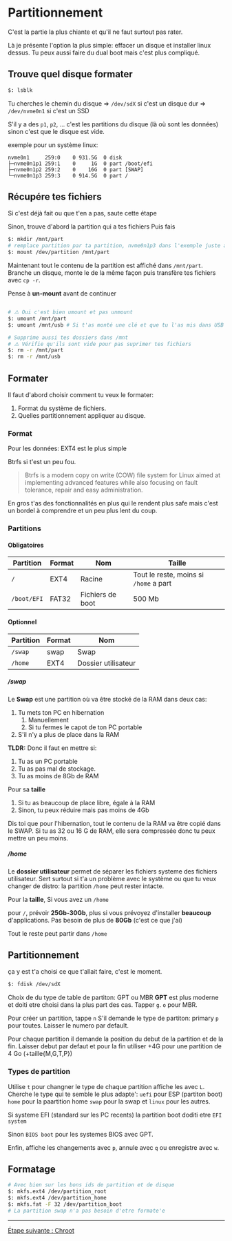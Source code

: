 
# Partitionnement
C'est la partie la plus chiante et qu'il ne faut surtout pas rater.

Là je présente l'option la plus simple: effacer un disque et installer linux dessus.
Tu peux aussi faire du dual boot mais c'est plus compliqué.

## Trouve quel disque formater

```sh
$: lsblk
```

Tu cherches le chemin du disque
=> `/dev/sdX` si c'est un disque dur
=> `/dev/nvme0n1` si c'est un SSD

S'il y a des `p1`, `p2`, ... c'est les partitions du disque (là où sont les données) sinon c'est que le disque est vide.

exemple pour un système linux:
```
nvme0n1     259:0    0 931.5G  0 disk
├─nvme0n1p1 259:1    0     1G  0 part /boot/efi
├─nvme0n1p2 259:2    0    16G  0 part [SWAP]
└─nvme0n1p3 259:3    0 914.5G  0 part /
```

## Récupére tes fichiers
Si c'est déjà fait ou que t'en a pas, saute cette étape

Sinon, trouve d'abord la partition qui a tes fichiers
Puis fais
```sh
$: mkdir /mnt/part
# remplace partition par ta partition, nvme0n1p3 dans l'exemple juste au dessus.
$: mount /dev/partition /mnt/part
```

Maintenant tout le contenu de la partition est affiché dans `/mnt/part`.
Branche un disque, monte le de la même façon puis transfère tes fichiers avec `cp -r`.

Pense à **un-mount** avant de continuer
```sh

# ⚠️ Oui c'est bien umount et pas unmount
$: umount /mnt/part
$: umount /mnt/usb # Si t'as monté une clé et que tu l'as mis dans USB

# Supprime aussi tes dossiers dans /mnt
# ⚠️ Vérifie qu'ils sont vide pour pas suprimer tes fichiers
$: rm -r /mnt/part
$: rm -r /mnt/usb
```


## Formater

Il faut d'abord choisir comment tu veux le formater:
1. Format du système de fichiers.
2. Quelles partitionnement appliquer au disque.

### Format
Pour les données: EXT4 est le plus simple

Btrfs si t'est un peu fou.
> Btrfs is a modern copy on write (COW) file system for Linux aimed at implementing advanced features while also focusing on fault tolerance, repair and easy administration.

En gros t'as des fonctionnalités en plus qui le rendent plus safe mais c'est un bordel à comprendre et un peu plus lent du coup.

### Partitions
#### Obligatoires

| Partition   | Format | Nom              | Taille                                 |
| ----------- | ------ | ---------------- | -------------------------------------- |
| `/`         | EXT4   | Racine           | Tout le reste, moins si `/home` a part |
| `/boot/EFI` | FAT32  | Fichiers de boot | 500 Mb                                 |

#### Optionnel

| Partition | Format | Nom                 |
| --------- | ------ | ------------------- |
| `/swap`   | swap   | Swap                |
| `/home`   | EXT4   | Dossier utilisateur |

##### /swap
Le **Swap** est une partition où va être stocké de la RAM dans deux cas:
1. Tu mets ton PC en hibernation
	1. Manuellement
	2. Si tu fermes le capot de ton PC portable
2. S'il n'y a plus de place dans la RAM

**TLDR:** Donc il faut en mettre si:
1. Tu as un PC portable
2. Tu as pas mal de stockage.
3. Tu as moins de 8Gb de RAM

Pour sa **taille**
1. Si tu as beaucoup de place libre, égale à la RAM
2. Sinon, tu peux réduire mais pas moins de 4Gb

Dis toi que pour l'hibernation, tout le contenu de la RAM va être copié dans le SWAP.
Si tu as 32 ou 16 G de RAM, elle sera compressée donc tu peux mettre un peu moins.


##### /home
Le **dossier utilisateur** permet de séparer les fichiers systeme des fichiers utilisateur.
Sert surtout si t'a un problème avec le système ou que tu veux changer de distro: la partition `/home` peut rester intacte.

Pour la **taille**,
Si vous avez un `/home`

pour `/`, prévoir **25Gb-30Gb**, plus si vous prévoyez d'installer **beaucoup** d'applications.
Pas besoin de plus de **80Gb** (c'est ce que j'ai)

Tout le reste peut partir dans `/home`


## Partitionnement
ça y est t'a choisi ce que t'allait faire, c'est le moment.

```sh
$: fdisk /dev/sdX
```
Choix de du type de table de partiton: GPT ou MBR
**GPT** est plus moderne et doiti etre choisi dans la plus part des cas.
Tapper `g`.
`o` pour MBR.

Pour créer un partition, tappe `n`
S'il demande le type de partiton: primary `p` pour toutes.
Laisser le numero par default.

Pour chaque partition il demande la position du debut de la partition et de la fin. Laisser debut par defaut et pour la fin utiliser +4G pour une partition de 4 Go (+taille{M,G,T,P})

### Types de partition
Utilise `t` pour changner le type de chaque partition affiche les avec `L`.
Cherche le type qui te semble le plus adapte':
`uefi` pour ESP (partiton boot)
`home` pour la paartition home
`swap` pour la swap
et `linux` pour les autres.

Si systeme EFI (standard sur les PC recents) la partition boot doditi etre `EFI system`

Sinon `BIOS boot` pour les systemes BIOS avec GPT.

Enfin, affiche les changements avec `p`, annule avec `q` ou enregistre avec `w`.


## Formatage
```sh
# Avec bien sur les bons ids de partition et de disque
$: mkfs.ext4 /dev/partition_root
$: mkfs.ext4 /dev/partition_home
$: mkfs.fat -F 32 /dev/partition_boot
# La partition swap n'a pas besoin d'etre formate'e
```
___
[Étape suivante : Chroot](./04-chroot.md)
